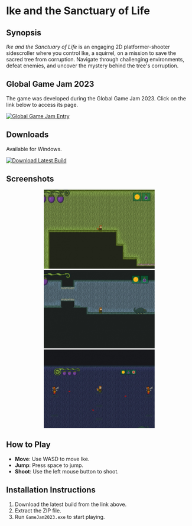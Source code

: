 # Ike and the Sanctuary of Life

## Synopsis
*Ike and the Sanctuary of Life* is an engaging 2D platformer-shooter sidescroller where you control Ike, a squirrel, on a mission to save the sacred tree from corruption. Navigate through challenging environments, defeat enemies, and uncover the mystery behind the tree's corruption.

## Global Game Jam 2023
The game was developed during the Global Game Jam 2023. Click on the link below to access its page.

[![Global Game Jam Entry](https://img.shields.io/badge/Global_Game_Jam-Entry-blue)](https://globalgamejam.org/2023/games/ike-e-o-santu%C3%A1rio-da-vida-ike-and-lifes-shrine-9)

## Downloads
Available for Windows.

[![Download Latest Build](https://img.shields.io/badge/Download-Latest_Build_1.2-blue?logo=windows)](https://drive.google.com/drive/folders/1e6w7aWT75QPYT95_haEoS0ixEcy62kr_?usp=sharing)

## Screenshots
<p align="center">
  <a href="https://drive.google.com/file/d/1OaeFE-xSN2Mzmfjsqxec0LUls8uIKvAn/view" target="_blank" rel="noreferrer">
    <img src="img/fase_1.jpg" alt="Ike - Stage 1" width="300">
  </a>
  <a href="https://drive.google.com/file/d/1OaeFE-xSN2Mzmfjsqxec0LUls8uIKvAn/view" target="_blank" rel="noreferrer">
    <img src="img/fase_2.jpg" alt="Ike - Stage 2" width="300">
  </a>
  <a href="https://drive.google.com/file/d/1OaeFE-xSN2Mzmfjsqxec0LUls8uIKvAn/view" target="_blank" rel="noreferrer">
    <img src="img/fase_3.jpg" alt="Ike - Stage 3" width="300">
  </a>
</p>

## How to Play
- **Move**: Use WASD to move Ike.
- **Jump**: Press space to jump.
- **Shoot**: Use the left mouse button to shoot.

## Installation Instructions
1. Download the latest build from the link above.
2. Extract the ZIP file.
3. Run `GameJam2023.exe` to start playing.
